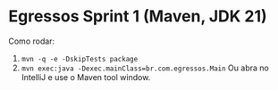 # Egressos Sprint 1 (Maven, JDK 21)
Como rodar:
1) `mvn -q -e -DskipTests package`
2) `mvn exec:java -Dexec.mainClass=br.com.egressos.Main`
Ou abra no IntelliJ e use o Maven tool window.